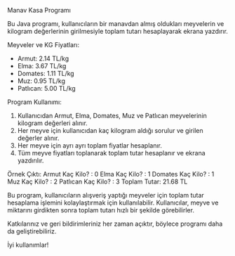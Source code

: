 Manav Kasa Programı

Bu Java programı, kullanıcıların bir manavdan almış oldukları meyvelerin ve kilogram değerlerinin girilmesiyle toplam tutarı hesaplayarak ekrana yazdırır.

Meyveler ve KG Fiyatları:
- Armut: 2.14 TL/kg
- Elma: 3.67 TL/kg
- Domates: 1.11 TL/kg
- Muz: 0.95 TL/kg
- Patlıcan: 5.00 TL/kg

Program Kullanımı:
1. Kullanıcıdan Armut, Elma, Domates, Muz ve Patlıcan meyvelerinin kilogram değerleri alınır.
2. Her meyve için kullanıcıdan kaç kilogram aldığı sorulur ve girilen değerler alınır.
3. Her meyve için ayrı ayrı toplam fiyatlar hesaplanır.
4. Tüm meyve fiyatları toplanarak toplam tutar hesaplanır ve ekrana yazdırılır.

Örnek Çıktı:
Armut Kaç Kilo? : 0
Elma Kaç Kilo? : 1
Domates Kaç Kilo? : 1
Muz Kaç Kilo? : 2
Patlıcan Kaç Kilo? : 3
Toplam Tutar: 21.68 TL

Bu program, kullanıcıların alışveriş yaptığı meyveler için toplam tutar hesaplama işlemini kolaylaştırmak için kullanılabilir. Kullanıcılar, meyve ve miktarını girdikten sonra toplam tutarı hızlı bir şekilde görebilirler.

Katkılarınız ve geri bildirimleriniz her zaman açıktır, böylece programı daha da geliştirebiliriz.

İyi kullanımlar!
